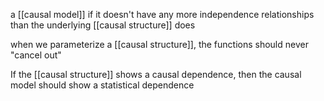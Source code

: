 a [[causal model]] if it doesn't have any more independence relationships than the underlying [[causal structure]] does

when we parameterize a [[causal structure]], the functions should never "cancel out"

If the [[causal structure]] shows a causal dependence, then the causal model should show a statistical dependence